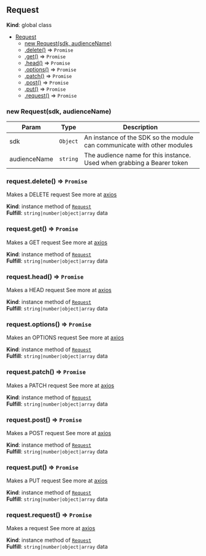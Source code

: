 <a name="Request"></a>

## Request

**Kind**: global class

* [Request](#Request)
  * [new Request(sdk, audienceName)](#new_Request_new)
  * [.delete()](#Request+delete) ⇒ <code>Promise</code>
  * [.get()](#Request+get) ⇒ <code>Promise</code>
  * [.head()](#Request+head) ⇒ <code>Promise</code>
  * [.options()](#Request+options) ⇒ <code>Promise</code>
  * [.patch()](#Request+patch) ⇒ <code>Promise</code>
  * [.post()](#Request+post) ⇒ <code>Promise</code>
  * [.put()](#Request+put) ⇒ <code>Promise</code>
  * [.request()](#Request+request) ⇒ <code>Promise</code>

<a name="new_Request_new"></a>

### new Request(sdk, audienceName)

| Param        | Type                | Description                                                             |
| ------------ | ------------------- | ----------------------------------------------------------------------- |
| sdk          | <code>Object</code> | An instance of the SDK so the module can communicate with other modules |
| audienceName | <code>string</code> | The audience name for this instance. Used when grabbing a Bearer token  |

<a name="Request+delete"></a>

### request.delete() ⇒ <code>Promise</code>

Makes a DELETE request
See more at [axios](https://github.com/axios/axios)

**Kind**: instance method of [<code>Request</code>](#Request)  
**Fulfill**: <code>string\|number\|object\|array</code> data  
<a name="Request+get"></a>

### request.get() ⇒ <code>Promise</code>

Makes a GET request
See more at [axios](https://github.com/axios/axios)

**Kind**: instance method of [<code>Request</code>](#Request)  
**Fulfill**: <code>string\|number\|object\|array</code> data  
<a name="Request+head"></a>

### request.head() ⇒ <code>Promise</code>

Makes a HEAD request
See more at [axios](https://github.com/axios/axios)

**Kind**: instance method of [<code>Request</code>](#Request)  
**Fulfill**: <code>string\|number\|object\|array</code> data  
<a name="Request+options"></a>

### request.options() ⇒ <code>Promise</code>

Makes an OPTIONS request
See more at [axios](https://github.com/axios/axios)

**Kind**: instance method of [<code>Request</code>](#Request)  
**Fulfill**: <code>string\|number\|object\|array</code> data  
<a name="Request+patch"></a>

### request.patch() ⇒ <code>Promise</code>

Makes a PATCH request
See more at [axios](https://github.com/axios/axios)

**Kind**: instance method of [<code>Request</code>](#Request)  
**Fulfill**: <code>string\|number\|object\|array</code> data  
<a name="Request+post"></a>

### request.post() ⇒ <code>Promise</code>

Makes a POST request
See more at [axios](https://github.com/axios/axios)

**Kind**: instance method of [<code>Request</code>](#Request)  
**Fulfill**: <code>string\|number\|object\|array</code> data  
<a name="Request+put"></a>

### request.put() ⇒ <code>Promise</code>

Makes a PUT request
See more at [axios](https://github.com/axios/axios)

**Kind**: instance method of [<code>Request</code>](#Request)  
**Fulfill**: <code>string\|number\|object\|array</code> data  
<a name="Request+request"></a>

### request.request() ⇒ <code>Promise</code>

Makes a request
See more at [axios](https://github.com/axios/axios)

**Kind**: instance method of [<code>Request</code>](#Request)  
**Fulfill**: <code>string\|number\|object\|array</code> data
